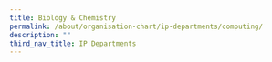 ```yaml
---
title: Biology & Chemistry
permalink: /about/organisation-chart/ip-departments/computing/
description: ""
third_nav_title: IP Departments
---
```


